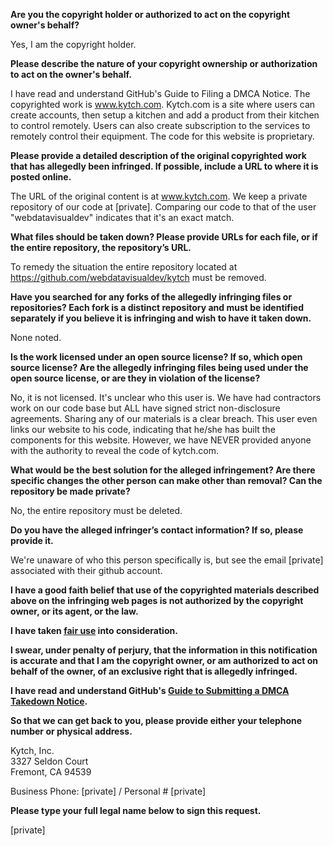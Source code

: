**Are you the copyright holder or authorized to act on the copyright owner's behalf?**

Yes, I am the copyright holder.

**Please describe the nature of your copyright ownership or authorization to act on the owner's behalf.**

I have read and understand GitHub's Guide to Filing a DMCA Notice. The copyrighted work is www.kytch.com. Kytch.com is a site where users can create accounts, then setup a kitchen and add a product from their kitchen to control remotely. Users can also create subscription to the services to remotely control their equipment. The code for this website is proprietary.

**Please provide a detailed description of the original copyrighted work that has allegedly been infringed. If possible, include a URL to where it is posted online.**

The URL of the original content is at www.kytch.com. We keep a private repository of our code at [private]. Comparing our code to that of the user "webdatavisualdev" indicates that it's an exact match.  

**What files should be taken down? Please provide URLs for each file, or if the entire repository, the repository’s URL.**  

To remedy the situation the entire repository located at https://github.com/webdatavisualdev/kytch must be removed.

**Have you searched for any forks of the allegedly infringing files or repositories? Each fork is a distinct repository and must be identified separately if you believe it is infringing and wish to have it taken down.**

None noted.

**Is the work licensed under an open source license? If so, which open source license? Are the allegedly infringing files being used under the open source license, or are they in violation of the license?**

No, it is not licensed. It's unclear who this user is. We have had contractors work on our code base but ALL have signed strict non-disclosure agreements. Sharing any of our materials is a clear breach. This user even links our website to his code, indicating that he/she has built the components for this website. However, we have NEVER provided anyone with the authority to reveal the code of kytch.com.

**What would be the best solution for the alleged infringement? Are there specific changes the other person can make other than removal? Can the repository be made private?**

No, the entire repository must be deleted.

**Do you have the alleged infringer’s contact information? If so, please provide it.**

We're unaware of who this person specifically is, but see the email [private] associated with their github account.

**I have a good faith belief that use of the copyrighted materials described above on the infringing web pages is not authorized by the copyright owner, or its agent, or the law.**

**I have taken <a href="https://www.lumendatabase.org/topics/22">fair use</a> into consideration.**

**I swear, under penalty of perjury, that the information in this notification is accurate and that I am the copyright owner, or am authorized to act on behalf of the owner, of an exclusive right that is allegedly infringed.**

**I have read and understand GitHub's <a href="https://docs.github.com/articles/guide-to-submitting-a-dmca-takedown-notice/">Guide to Submitting a DMCA Takedown Notice</a>.**

**So that we can get back to you, please provide either your telephone number or physical address.**

Kytch, Inc.  
3327 Seldon Court  
Fremont, CA 94539  

Business Phone: [private] / Personal # [private]  

**Please type your full legal name below to sign this request.**

[private]  
